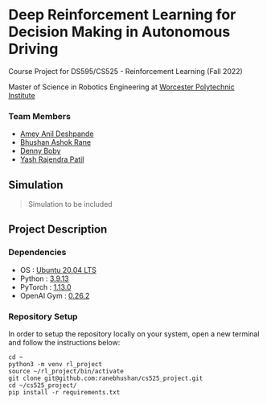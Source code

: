 # Deep Reinforcement Learning for Decision Making in Autonomous Driving

Course Project for DS595/CS525 - Reinforcement Learning (Fall 2022)

Master of Science in Robotics Engineering at [Worcester Polytechnic Institute](https://www.wpi.edu/)

### Team Members
- [Amey Anil Deshpande](https://github.com/AmeyDeshpande97)
- [Bhushan Ashok Rane](https://github.com/ranebhushan)
- [Denny Boby](https://github.com/dennyboby)
- [Yash Rajendra Patil](https://github.com/patilyashr)

## Simulation

>Simulation to be included

## Project Description

### Dependencies
- OS : [Ubuntu 20.04 LTS](https://releases.ubuntu.com/20.04/)
- Python : [3.9.13](https://www.python.org/downloads/release/python-3913/)
- PyTorch : [1.13.0](https://pytorch.org/)
- OpenAI Gym : [0.26.2](https://www.gymlibrary.dev/)

### Repository Setup
In order to setup the repository locally on your system, open a new terminal and follow the instructions below:

    cd ~
    python3 -m venv rl_project
    source ~/rl_project/bin/activate
    git clone git@github.com:ranebhushan/cs525_project.git
    cd ~/cs525_project/
    pip install -r requirements.txt